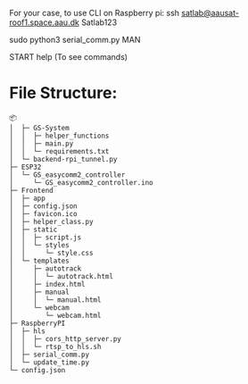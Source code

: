 
For your case, to use CLI on Raspberry pi:
ssh satlab@aausat-roof1.space.aau.dk
Satlab123

sudo python3 serial_comm.py MAN

START
help (To see commands)




# File Structure:
```
📦 
│  ├─ GS-System
│  │  ├─ helper_functions
│  │  ├─ main.py
│  │  └─ requirements.txt
│  └─ backend-rpi_tunnel.py
├─ ESP32
│  └─ GS_easycomm2_controller
│     └─ GS_easycomm2_controller.ino
├─ Frontend
│  ├─ app
│  ├─ config.json
│  ├─ favicon.ico
│  ├─ helper_class.py
│  ├─ static
│  │  ├─ script.js
│  │  └─ styles
│  │     └─ style.css
│  └─ templates
│     ├─ autotrack
│     │  └─ autotrack.html
│     ├─ index.html
│     ├─ manual
│     │  └─ manual.html
│     └─ webcam
│        └─ webcam.html
├─ RaspberryPI
│  ├─ hls
│  │  ├─ cors_http_server.py
│  │  └─ rtsp_to_hls.sh
│  ├─ serial_comm.py
│  └─ update_time.py
└─ config.json
```
